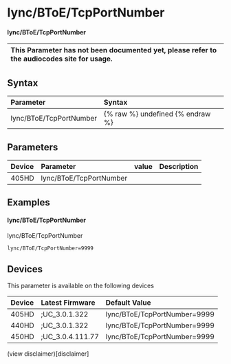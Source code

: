 ﻿---
description: lync/BToE/TcpPortNumber
search:
    keywords: ['lync','BToE','TcpPortNumber']
---

# lync/BToE/TcpPortNumber

#### lync/BToE/TcpPortNumber


| This Parameter has not been documented yet, please refer to the audiocodes site for usage.  |
| :--- |

## Syntax
| Parameter | Syntax |
| :--- | :--- |
|lync/BToE/TcpPortNumber | {% raw %} undefined {% endraw %} |

## Parameters
|Device|Parameter|value|Description|
|:---|:---|:---|:---|
| 405HD | lync/BToE/TcpPortNumber |  |  |

## Examples
#### lync/BToE/TcpPortNumber

lync/BToE/TcpPortNumber

```
lync/BToE/TcpPortNumber=9999
```

## Devices
This parameter is available on the following devices

| Device | Latest Firmware | Default Value |
|:---|:---|:---|
| 405HD | ;UC_3.0.1.322 | lync/BToE/TcpPortNumber=9999 
| 440HD | ;UC_3.0.1.322 | lync/BToE/TcpPortNumber=9999 
| 450HD | ;UC_3.0.4.111.77 | lync/BToE/TcpPortNumber=9999 

(view disclaimer)[disclaimer]
